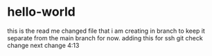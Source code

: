 # hello-world
this is the read me changed file that i am creating in branch to keep it separate from the main branch for now.
adding this for ssh git check change
next change 4:13
